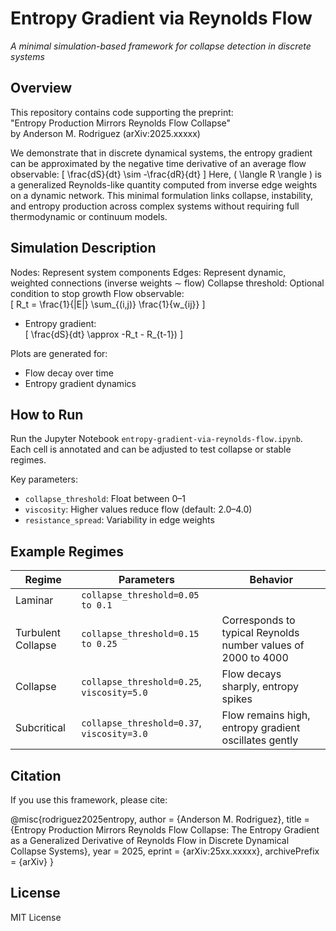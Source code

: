# Entropy Gradient via Reynolds Flow  
_A minimal simulation-based framework for collapse detection in discrete systems_

## Overview

This repository contains code supporting the preprint:  
"Entropy Production Mirrors Reynolds Flow Collapse"  
by Anderson M. Rodriguez (arXiv:2025.xxxxx)

We demonstrate that in discrete dynamical systems, the entropy gradient can be approximated by the negative time derivative of an average flow observable:
\[
\frac{dS}{dt} \sim -\frac{dR}{dt}
\]
Here, \( \langle R \rangle \) is a generalized Reynolds-like quantity computed from inverse edge weights on a dynamic network. This minimal formulation links collapse, instability, and entropy production across complex systems without requiring full thermodynamic or continuum models.

## Simulation Description

Nodes: Represent system components
Edges: Represent dynamic, weighted connections (inverse weights ∼ flow)
Collapse threshold: Optional condition to stop growth
Flow observable:  
  \[
  R_t = \frac{1}{|E|} \sum_{(i,j)} \frac{1}{w_{ij}}
  \]
- Entropy gradient:  
  \[
  \frac{dS}{dt} \approx -R_t - R_{t-1})
  \]

Plots are generated for:
- Flow decay over time
- Entropy gradient dynamics

## How to Run

Run the Jupyter Notebook `entropy-gradient-via-reynolds-flow.ipynb`.  
Each cell is annotated and can be adjusted to test collapse or stable regimes.

Key parameters:
- `collapse_threshold`: Float between 0–1
- `viscosity`: Higher values reduce flow (default: 2.0–4.0)
- `resistance_spread`: Variability in edge weights

## Example Regimes

| Regime | Parameters | Behavior |
|--------|------------|----------|
| Laminar | `collapse_threshold=0.05 to 0.1`| 
| Turbulent Collapse | `collapse_threshold=0.15 to 0.25`| Corresponds to typical Reynolds number values of 2000 to 4000|
| Collapse | `collapse_threshold=0.25`, `viscosity=5.0` | Flow decays sharply, entropy spikes |
| Subcritical | `collapse_threshold=0.37`, `viscosity=3.0` | Flow remains high, entropy gradient oscillates gently |

## Citation

If you use this framework, please cite:

@misc{rodriguez2025entropy, author = {Anderson M. Rodriguez}, title = {Entropy Production Mirrors Reynolds Flow Collapse: The Entropy Gradient as a Generalized Derivative of Reynolds Flow in Discrete Dynamical Collapse Systems}, year = 2025, eprint = {arXiv:25xx.xxxxx}, archivePrefix = {arXiv} }

## License
MIT License

